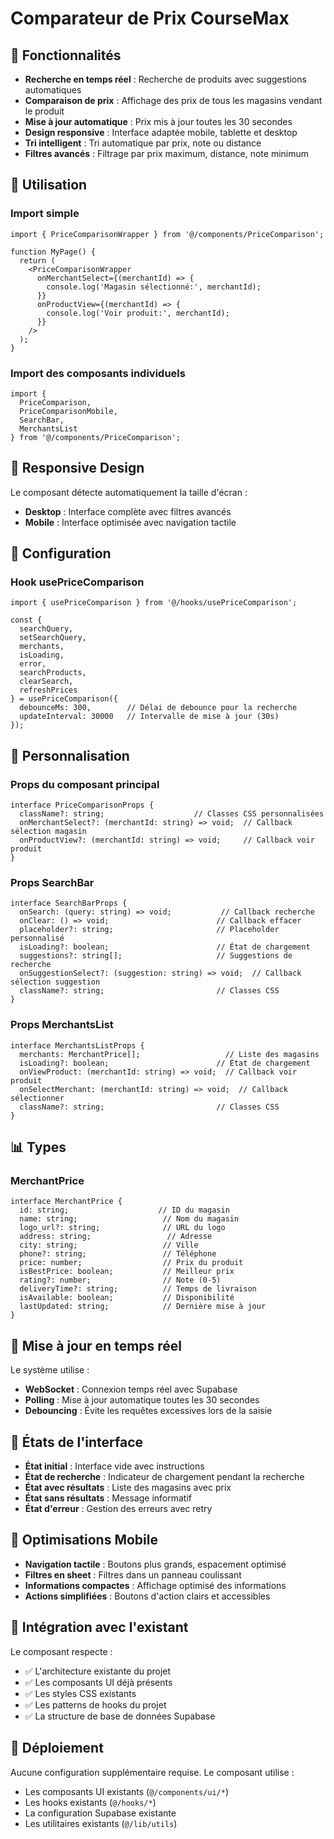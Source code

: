 # Comparateur de Prix CourseMax

## 🎯 Fonctionnalités

- **Recherche en temps réel** : Recherche de produits avec suggestions automatiques
- **Comparaison de prix** : Affichage des prix de tous les magasins vendant le produit
- **Mise à jour automatique** : Prix mis à jour toutes les 30 secondes
- **Design responsive** : Interface adaptée mobile, tablette et desktop
- **Tri intelligent** : Tri automatique par prix, note ou distance
- **Filtres avancés** : Filtrage par prix maximum, distance, note minimum

## 🚀 Utilisation

### Import simple
```tsx
import { PriceComparisonWrapper } from '@/components/PriceComparison';

function MyPage() {
  return (
    <PriceComparisonWrapper
      onMerchantSelect={(merchantId) => {
        console.log('Magasin sélectionné:', merchantId);
      }}
      onProductView={(merchantId) => {
        console.log('Voir produit:', merchantId);
      }}
    />
  );
}
```

### Import des composants individuels
```tsx
import { 
  PriceComparison, 
  PriceComparisonMobile, 
  SearchBar, 
  MerchantsList 
} from '@/components/PriceComparison';
```

## 📱 Responsive Design

Le composant détecte automatiquement la taille d'écran :
- **Desktop** : Interface complète avec filtres avancés
- **Mobile** : Interface optimisée avec navigation tactile

## 🔧 Configuration

### Hook usePriceComparison
```tsx
import { usePriceComparison } from '@/hooks/usePriceComparison';

const {
  searchQuery,
  setSearchQuery,
  merchants,
  isLoading,
  error,
  searchProducts,
  clearSearch,
  refreshPrices
} = usePriceComparison({
  debounceMs: 300,        // Délai de debounce pour la recherche
  updateInterval: 30000   // Intervalle de mise à jour (30s)
});
```

## 🎨 Personnalisation

### Props du composant principal
```tsx
interface PriceComparisonProps {
  className?: string;                    // Classes CSS personnalisées
  onMerchantSelect?: (merchantId: string) => void;  // Callback sélection magasin
  onProductView?: (merchantId: string) => void;     // Callback voir produit
}
```

### Props SearchBar
```tsx
interface SearchBarProps {
  onSearch: (query: string) => void;           // Callback recherche
  onClear: () => void;                        // Callback effacer
  placeholder?: string;                       // Placeholder personnalisé
  isLoading?: boolean;                        // État de chargement
  suggestions?: string[];                     // Suggestions de recherche
  onSuggestionSelect?: (suggestion: string) => void;  // Callback sélection suggestion
  className?: string;                         // Classes CSS
}
```

### Props MerchantsList
```tsx
interface MerchantsListProps {
  merchants: MerchantPrice[];                   // Liste des magasins
  isLoading?: boolean;                        // État de chargement
  onViewProduct: (merchantId: string) => void;  // Callback voir produit
  onSelectMerchant: (merchantId: string) => void;  // Callback sélectionner
  className?: string;                         // Classes CSS
}
```

## 📊 Types

### MerchantPrice
```tsx
interface MerchantPrice {
  id: string;                    // ID du magasin
  name: string;                   // Nom du magasin
  logo_url?: string;              // URL du logo
  address: string;                 // Adresse
  city: string;                   // Ville
  phone?: string;                 // Téléphone
  price: number;                  // Prix du produit
  isBestPrice: boolean;           // Meilleur prix
  rating?: number;                // Note (0-5)
  deliveryTime?: string;          // Temps de livraison
  isAvailable: boolean;           // Disponibilité
  lastUpdated: string;            // Dernière mise à jour
}
```

## 🔄 Mise à jour en temps réel

Le système utilise :
- **WebSocket** : Connexion temps réel avec Supabase
- **Polling** : Mise à jour automatique toutes les 30 secondes
- **Debouncing** : Évite les requêtes excessives lors de la saisie

## 🎯 États de l'interface

- **État initial** : Interface vide avec instructions
- **État de recherche** : Indicateur de chargement pendant la recherche
- **État avec résultats** : Liste des magasins avec prix
- **État sans résultats** : Message informatif
- **État d'erreur** : Gestion des erreurs avec retry

## 📱 Optimisations Mobile

- **Navigation tactile** : Boutons plus grands, espacement optimisé
- **Filtres en sheet** : Filtres dans un panneau coulissant
- **Informations compactes** : Affichage optimisé des informations
- **Actions simplifiées** : Boutons d'action clairs et accessibles

## 🔧 Intégration avec l'existant

Le composant respecte :
- ✅ L'architecture existante du projet
- ✅ Les composants UI déjà présents
- ✅ Les styles CSS existants
- ✅ Les patterns de hooks du projet
- ✅ La structure de base de données Supabase

## 🚀 Déploiement

Aucune configuration supplémentaire requise. Le composant utilise :
- Les composants UI existants (`@/components/ui/*`)
- Les hooks existants (`@/hooks/*`)
- La configuration Supabase existante
- Les utilitaires existants (`@/lib/utils`)
